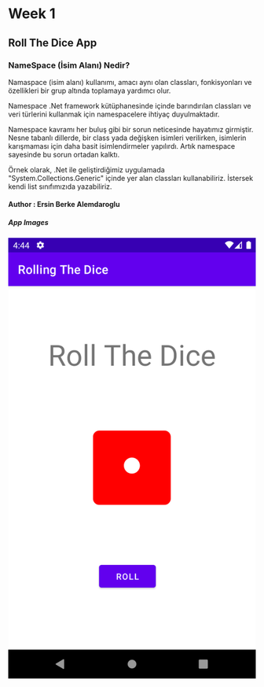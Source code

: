 # Week 1
## Roll The Dice App

### NameSpace (İsim Alanı) Nedir?
Namaspace (isim alanı) kullanımı, amacı aynı olan classları, fonkisyonları ve özellikleri bir grup altında toplamaya yardımcı olur.

Namespace .Net framework kütüphanesinde içinde barındırılan classları ve veri türlerini kullanmak için namespacelere ihtiyaç duyulmaktadır.

Namespace kavramı her buluş gibi bir sorun neticesinde hayatımız girmiştir. Nesne tabanlı dillerde, bir class yada değişken isimleri verilirken, isimlerin karışmaması için daha basit isimlendirmeler yapılırdı. Artık namespace sayesinde bu sorun ortadan kalktı. 

Örnek olarak, .Net ile geliştirdiğimiz uygulamada "System.Collections.Generic" içinde yer alan classları kullanabiliriz. İstersek kendi list sınıfımızıda yazabiliriz.

#### Author : Ersin Berke Alemdaroglu

##### App Images
![image](/ss1.png)
